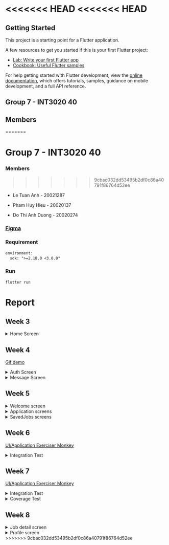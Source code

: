 <<<<<<< HEAD
<<<<<<< HEAD
=======
## Getting Started

This project is a starting point for a Flutter application.

A few resources to get you started if this is your first Flutter project:

- [Lab: Write your first Flutter app](https://docs.flutter.dev/get-started/codelab)
- [Cookbook: Useful Flutter samples](https://docs.flutter.dev/cookbook)

For help getting started with Flutter development, view the
[online documentation](https://docs.flutter.dev/), which offers tutorials,
samples, guidance on mobile development, and a full API reference.

## Group 7 - INT3020 40

## Members
=======
# Group 7 - INT3020 40

### Members
>>>>>>> 9cbac032dd53495b2df0c86a40791f86764d52ee

- Le Tuan Anh - 20021287

- Pham Huy Hieu - 20020137

- Do Thi Anh Duong - 20020274

### <a href="https://www.figma.com/file/Dg8RZqQsy4TSgrC1egQ9EL/JobsGO">Figma</a>

### Requirement

```
environment:
  sdk: ">=2.18.0 <3.0.0"
```

### Run

```
flutter run
```

# Report

## Week 3

<details>
  <summary>Home Screen</summary>
  
<table>
<tr>
<td><img src="assets/screens/home_screen_1.jpg" height="300"></td>
<td><img src="assets/screens/home_screen_2.jpg" height="300"></td>
</tr>
</table>

</details>

## Week 4

<a href="https://temp-data-doc.s3.us-east-2.amazonaws.com/Mobile/Week+4/2022-09-30+10-40-27.gif">Gif demo</a>

<details>
  <summary>Auth Screen</summary>
  
<table>
<tr>
<td><img src="https://user-images.githubusercontent.com/75035577/194482404-cd0b2384-07a9-4505-b627-c6aace7d46c3.png" height="300"></td>
<td><img src="https://user-images.githubusercontent.com/75035577/194482461-6ab1af04-d3be-4e12-8e7e-82b86efda3c3.png" height="300"></td>
</tr>
</table>

</details>

<details>
  <summary>Message Screen</summary>
  
<table>
<tr>
<td><img src="https://temp-data-doc.s3.us-east-2.amazonaws.com/Mobile/Week+4/40b0947b6bcbaf95f6da.jpg" height="300"></td>
<td><img src="https://temp-data-doc.s3.us-east-2.amazonaws.com/Mobile/Week+4/c28fcab22a02ee5cb713.jpg" height="300"></td>
</tr>
</table>
<<<<<<< HEAD
>>>>>>> c5d4f4b8afb03e341b3014a5a1ac2e0f3740cac9
=======

</details>

## Week 5

<details>
  <summary>Welcome screen</summary>

<table>
<tr>
<td><img src="https://user-images.githubusercontent.com/75035577/194481523-1842a052-1a64-44e6-8dbd-81bb019c4133.png" height="300"></td>
<td><img src="https://user-images.githubusercontent.com/75035577/194481803-7ed9be55-9878-4973-924e-2766c327e6bb.png" height="300"></td>
<td><img src="https://user-images.githubusercontent.com/75035577/194481940-783d91ca-2c3e-41b2-bf64-d861876da1a1.png" height="300"></td>
<td><img src="https://user-images.githubusercontent.com/75035577/194481977-17c55a83-3fe2-4ac4-b996-5dbe2925e245.png" height="300"></td>
</tr>
</table>

</details>

<details>
  <summary>Application screens</summary>
  
<table>
<tr>
<td><img src="https://user-images.githubusercontent.com/75035577/194485030-783535bc-4521-4a79-b53f-4c226b23aa94.png" height="300"></td>
</tr>
</table>

</details>

<details>
  <summary>SavedJobs screens</summary>
  
<table>
<tr>
<td><img src="https://user-images.githubusercontent.com/75035577/194484973-78256f54-e168-46e5-8b97-b300af05b46d.png" height="300"></td>
</tr>
</table>

</details>

## Week 6

<a href="lib/logs/test_logs.txt">UI/Application Exerciser Monkey</a>

<details>
  <summary>Integration Test</summary>
  
<table>
<tr>
<td><img src="https://jobsgo-storage.s3.ap-southeast-1.amazonaws.com/images/b7d02c09ac5c6a02334d.jpg"></td>
</tr>
</table>

</details>

## Week 7

<a href="lib/logs/test_logs.txt">UI/Application Exerciser Monkey</a>

<details>
  <summary>Integration Test</summary>
  
<table>
<tr>
<td><img src="assets/screens/intergration_test_login.jpg"></td>
</tr>
</table>

</details>

<details>
  <summary>Coverage Test</summary>
  
<table>
<tr>
<td><img src="assets/screens/coverage_test.jpg"></td>
</tr>
</table>

</details>

## Week 8

<details>
  <summary>Job detail screen</summary>
  
<table>
<tr>
<td><img src="assets/screens/jobdetail.jpg"></td>
</tr>
</table>

</details>

<details>
  <summary>Profile screen</summary>
  
<table>
<tr>
<td><img src="assets/screens/profile.jpg"></td>
</tr>
</table>

</details>
>>>>>>> 9cbac032dd53495b2df0c86a40791f86764d52ee
